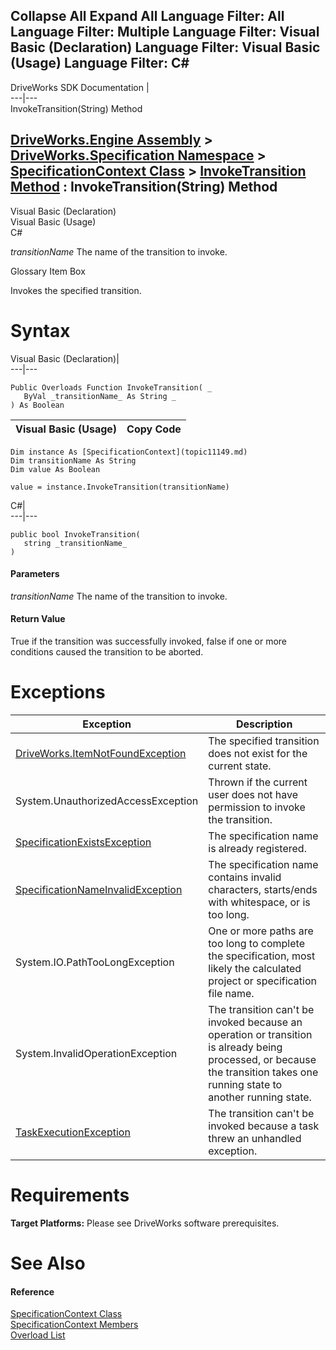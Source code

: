 Collapse All Expand All Language Filter: All  Language Filter: Multiple  Language Filter: Visual Basic (Declaration) Language Filter: Visual Basic (Usage) Language Filter: C#  
---  
DriveWorks SDK Documentation  |   
---|---  
InvokeTransition(String) Method   
  
[DriveWorks.Engine Assembly](topic2156.md) > [DriveWorks.Specification Namespace](topic10764.md) > [SpecificationContext Class](topic11149.md) > [InvokeTransition Method](topic11173.md) : InvokeTransition(String) Method  
---  
  
Visual Basic (Declaration)    
Visual Basic (Usage)    
C# 

_transitionName_
    The name of the transition to invoke.

Glossary Item Box

Invokes the specified transition. 

# Syntax

Visual Basic (Declaration)|   
---|---  
      
    
    Public Overloads Function InvokeTransition( _
       ByVal _transitionName_ As String _
    ) As Boolean  
  
Visual Basic (Usage)| Copy Code  
---|---  
      
    
    Dim instance As [SpecificationContext](topic11149.md)
    Dim transitionName As String
    Dim value As Boolean
     
    value = instance.InvokeTransition(transitionName)  
  
C#|   
---|---  
      
    
    public bool InvokeTransition( 
       string _transitionName_
    )  
  
#### Parameters

 _transitionName_
    The name of the transition to invoke.

#### Return Value

True if the transition was successfully invoked, false if one or more conditions caused the transition to be aborted.

# Exceptions

Exception| Description  
---|---  
[DriveWorks.ItemNotFoundException](topic3571.md)| The specified transition does not exist for the current state.  
System.UnauthorizedAccessException| Thrown if the current user does not have permission to invoke the transition.  
[SpecificationExistsException](topic11376.md)| The specification name is already registered.  
[SpecificationNameInvalidException](topic11488.md)| The specification name contains invalid characters, starts/ends with whitespace, or is too long.  
System.IO.PathTooLongException| One or more paths are too long to complete the specification, most likely the calculated project or specification file name.  
System.InvalidOperationException| The transition can't be invoked because an operation or transition is already being processed, or because the transition takes one running state to another running state.  
[TaskExecutionException](topic11683.md)| The transition can't be invoked because a task threw an unhandled exception.  
  
# Requirements

**Target Platforms:** Please see DriveWorks software prerequisites.

# See Also

#### Reference

[SpecificationContext Class](topic11149.md)   
[SpecificationContext Members](topic11150.md)   
[Overload List](topic11173.md)


